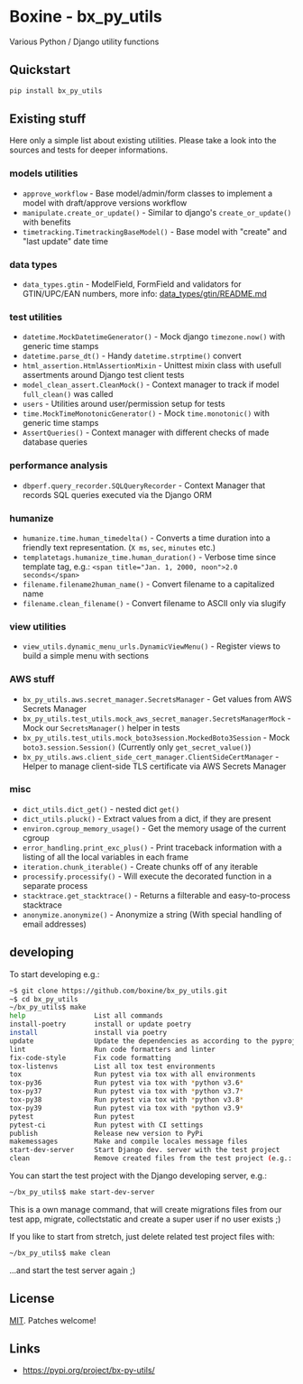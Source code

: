 # Boxine - bx_py_utils

Various Python / Django utility functions


## Quickstart

```bash
pip install bx_py_utils
```


## Existing stuff

Here only a simple list about existing utilities.
Please take a look into the sources and tests for deeper informations.


### models utilities

* `approve_workflow` - Base model/admin/form classes to implement a model with draft/approve versions workflow
* `manipulate.create_or_update()` - Similar to django's `create_or_update()` with benefits
* `timetracking.TimetrackingBaseModel()` - Base model with "create" and "last update" date time

### data types

* `data_types.gtin` - ModelField, FormField and validators for GTIN/UPC/EAN numbers, more info: [data_types/gtin/README.md](https://github.com/boxine/bx_py_utils/blob/master/bx_py_utils/data_types/gtin/README.md)

### test utilities

* `datetime.MockDatetimeGenerator()` - Mock django `timezone.now()` with generic time stamps
* `datetime.parse_dt()` - Handy `datetime.strptime()` convert
* `html_assertion.HtmlAssertionMixin` - Unittest mixin class with usefull assertments around Django test client tests
* `model_clean_assert.CleanMock()` - Context manager to track if model `full_clean()` was called
* `users` - Utilities around user/permission setup for tests
* `time.MockTimeMonotonicGenerator()` - Mock `time.monotonic()` with generic time stamps
* `AssertQueries()` - Context manager with different checks of made database queries


### performance analysis

* `dbperf.query_recorder.SQLQueryRecorder` - Context Manager that records SQL queries executed via the Django ORM


### humanize

* `humanize.time.human_timedelta()` - Converts a time duration into a friendly text representation. (`X ms`, `sec`, `minutes` etc.)
* `templatetags.humanize_time.human_duration()` - Verbose time since template tag, e.g.: `<span title="Jan. 1, 2000, noon">2.0 seconds</span>`
* `filename.filename2human_name()` - Convert filename to a capitalized name
* `filename.clean_filename()` - Convert filename to ASCII only via slugify


### view utilities

* `view_utils.dynamic_menu_urls.DynamicViewMenu()` - Register views to build a simple menu with sections


### AWS stuff

* `bx_py_utils.aws.secret_manager.SecretsManager` - Get values from AWS Secrets Manager
* `bx_py_utils.test_utils.mock_aws_secret_manager.SecretsManagerMock` - Mock our `SecretsManager()` helper in tests
* `bx_py_utils.test_utils.mock_boto3session.MockedBoto3Session` - Mock `boto3.session.Session()` (Currently only `get_secret_value()`)
* `bx_py_utils.aws.client_side_cert_manager.ClientSideCertManager` - Helper to manage client-side TLS certificate via AWS Secrets Manager


### misc

* `dict_utils.dict_get()` - nested dict `get()`
* `dict_utils.pluck()` - Extract values from a dict, if they are present
* `environ.cgroup_memory_usage()` - Get the memory usage of the current cgroup
* `error_handling.print_exc_plus()` - Print traceback information with a listing of all the local variables in each frame
* `iteration.chunk_iterable()` - Create chunks off of any iterable
* `processify.processify()` - Will execute the decorated function in a separate process
* `stacktrace.get_stacktrace()` - Returns a filterable and easy-to-process stacktrace
* `anonymize.anonymize()` - Anonymize a string (With special handling of email addresses)


## developing

To start developing e.g.:

```bash
~$ git clone https://github.com/boxine/bx_py_utils.git
~$ cd bx_py_utils
~/bx_py_utils$ make
help                 List all commands
install-poetry       install or update poetry
install              install via poetry
update               Update the dependencies as according to the pyproject.toml file
lint                 Run code formatters and linter
fix-code-style       Fix code formatting
tox-listenvs         List all tox test environments
tox                  Run pytest via tox with all environments
tox-py36             Run pytest via tox with *python v3.6*
tox-py37             Run pytest via tox with *python v3.7*
tox-py38             Run pytest via tox with *python v3.8*
tox-py39             Run pytest via tox with *python v3.9*
pytest               Run pytest
pytest-ci            Run pytest with CI settings
publish              Release new version to PyPi
makemessages         Make and compile locales message files
start-dev-server     Start Django dev. server with the test project
clean                Remove created files from the test project (e.g.: SQlite, static files)
```

You can start the test project with the Django developing server, e.g.:
```bash
~/bx_py_utils$ make start-dev-server
```
This is a own manage command, that will create migrations files from our test app, migrate, collectstatic and create a super user if no user exists ;)

If you like to start from stretch, just delete related test project files with:
```bash
~/bx_py_utils$ make clean
```
...and start the test server again ;)


## License

[MIT](LICENSE). Patches welcome!

## Links

* https://pypi.org/project/bx-py-utils/

